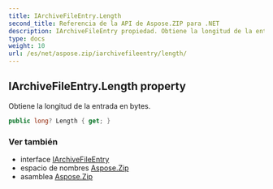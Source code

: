 ```yaml
---
title: IArchiveFileEntry.Length
second_title: Referencia de la API de Aspose.ZIP para .NET
description: IArchiveFileEntry propiedad. Obtiene la longitud de la entrada en bytes.
type: docs
weight: 10
url: /es/net/aspose.zip/iarchivefileentry/length/
---
```

## IArchiveFileEntry.Length property

Obtiene la longitud de la entrada en bytes.

```csharp
public long? Length { get; }
```

### Ver también

* interface [IArchiveFileEntry](../)
* espacio de nombres [Aspose.Zip](../../iarchivefileentry/)
* asamblea [Aspose.Zip](../../../)



